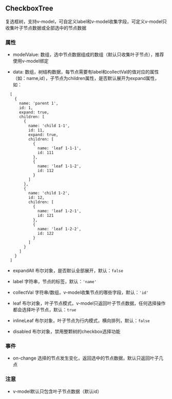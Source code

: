 ## CheckboxTree
复选框树，支持v-model，可自定义label和v-model收集字段，可定义v-model只收集叶子节点数据或全部选中的节点数据

### 属性
* modelValue: 数组，选中节点数据组成的数组（默认只收集叶子节点），推荐使用v-model绑定

* data: 数组，树结构数据，每节点需要有label和collectVal的值对应的属性（如：name,id），子节点为children属性，是否默认展开为expand属性，如：
```
  [
    {
      name: 'parent 1',
      id: 1,
      expand: true,
      children: [
        {
          name: 'child 1-1',
          id: 11,
          expand: true,
          children: [
            {
              name: 'leaf 1-1-1',
              id: 111
            },
            {
              name: 'leaf 1-1-2',
              id: 112
            }
          ]
        },
        {
          name: 'child 1-2',
          id: 12,
          children: [
            {
              name: 'leaf 1-2-1',
              id: 121
            },
            {
              name: 'leaf 1-2-2',
              id: 122
            }
          ]
        }
      ]
    }
  ]
```
* expandAll 布尔对象，是否默认全部展开，默认：`false`

* label 字符串，节点的标签，默认：`'name'`

* collectVal 字符串/数组，v-model收集节点的哪些字段，默认：`'id'`

* leaf 布尔对象，叶子节点模式，v-model只返回叶子节点数据，任何选择操作都会选择叶子节点，默认：`true`

* inlineLeaf 布尔对象，叶子节点为行内模式，横向排列，默认：`false`

* disabled 布尔对象，禁用整颗树的checkbox选择功能
### 事件
* on-change 选择的节点发生变化，返回选中的节点数据，默认只返回叶子几点
### 注意
* v-model默认只包含叶子节点数据（默认id）